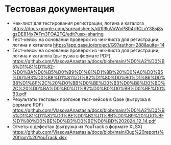 # Тестовая документация

- Чек-лист для тестирования регистрации, логина и каталога https://docs.google.com/spreadsheets/d/1I9luVxWvP804rRCLvY38sj8sgzDE814x7AFm3FOA2FQ/edit?usp=sharing
- Тест-кейсы на основании проверок из чек-листа для регистрации, логина и каталога https://app.qase.io/project/G9?author=288&suite=14
- Тест-кейсы на основании проверок из чек-листа для регистрации, логина и каталога (выгрузка в формате PDF) https://github.com/VlasovaAnastasia/docs/blob/main/%D0%A2%D0%B5%D1%81%D1%82-%D0%BA%D0%B5%D0%B9%D1%81%D1%8B%20%D0%A0%D0%B5%D0%B3%D0%B8%D1%81%D1%82%D1%80%D0%B0%D1%86%D0%B8%D1%8F%2C%20%D0%BB%D0%BE%D0%B3%D0%B8%D0%BD%2C%20%D0%BA%D0%B0%D1%82%D0%B0%D0%BB%D0%BE%D0%B3.pdf
- Результаты тестовых прогонов тест-кейсов в Qase (выгрузка в формате PDF) https://github.com/VlasovaAnastasia/docs/blob/main/%D0%A2%D0%B5%D1%81%D1%82%D0%BE%D0%B2%D1%8B%D0%B9%20%D0%BF%D1%80%D0%BE%D0%B3%D0%BE%D0%BD%202024_12_14.pdf
- Отчеты о дефектах (выгрузка из YouTrack в формате XLSX) https://github.com/VlasovaAnastasia/docs/blob/main/Bug%20reports%20from%20YouTrack.xlsx
